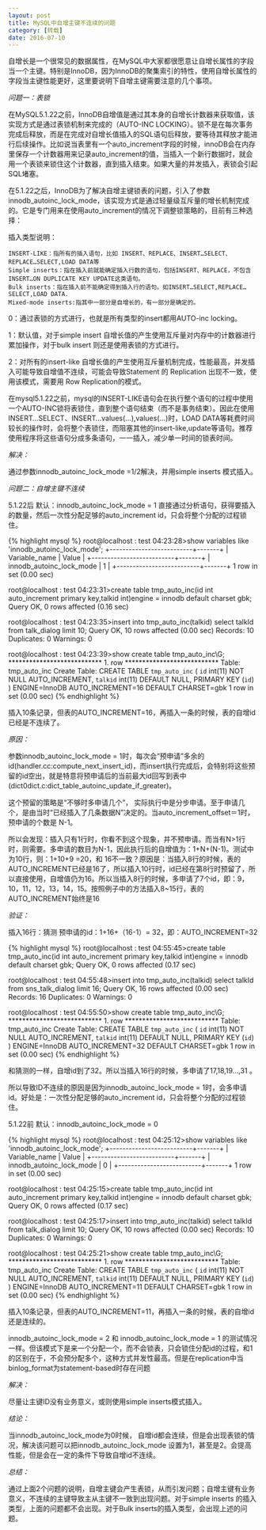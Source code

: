 ```yaml
---
layout: post
title: MySQL中自增主键不连续的问题
category: [转载]
date: 2016-07-10
---
```

自增长是一个很常见的数据属性，在MySQL中大家都很愿意让自增长属性的字段当一个主键。特别是InnoDB，因为InnoDB的聚集索引的特性，使用自增长属性的字段当主键性能更好，这里要说明下自增主键需要注意的几个事项。

<!-- more -->

*问题一：表锁*

在MySQL5.1.22之前，InnoDB自增值是通过其本身的自增长计数器来获取值，该实现方式是通过表锁机制来完成的（AUTO-INC LOCKING）。锁不是在每次事务完成后释放，而是在完成对自增长值插入的SQL语句后释放，要等待其释放才能进行后续操作。比如说当表里有一个auto_increment字段的时候，innoDB会在内存里保存一个计数器用来记录auto_increment的值，当插入一个新行数据时，就会用一个表锁来锁住这个计数器，直到插入结束。如果大量的并发插入，表锁会引起SQL堵塞。

在5.1.22之后，InnoDB为了解决自增主键锁表的问题，引入了参数innodb_autoinc_lock_mode，该实现方式是通过轻量级互斥量的增长机制完成的。它是专门用来在使用auto_increment的情况下调整锁策略的，目前有三种选择：

插入类型说明：
	
	INSERT-LIKE：指所有的插入语句，比如 INSERT、REPLACE、INSERT…SELECT、REPLACE…SELECT,LOAD DATA等
	Simple inserts：指在插入前就能确定插入行数的语句，包括INSERT、REPLACE，不包含INSERT…ON DUPLICATE KEY UPDATE这类语句。
	Bulk inserts：指在插入前不能确定得到插入行的语句。如INSERT…SELECT,REPLACE…SELECT,LOAD DATA.
	Mixed-mode inserts:指其中一部分是自增长的，有一部分是确定的。

0：通过表锁的方式进行，也就是所有类型的insert都用AUTO-inc locking。

1：默认值，对于simple insert 自增长值的产生使用互斥量对内存中的计数器进行累加操作，对于bulk insert 则还是使用表锁的方式进行。

2：对所有的insert-like 自增长值的产生使用互斥量机制完成，性能最高，并发插入可能导致自增值不连续，可能会导致Statement 的 Replication 出现不一致，使用该模式，需要用 Row Replication的模式。

在mysql5.1.22之前，mysql的INSERT-LIKE语句会在执行整个语句的过程中使用一个AUTO-INC锁将表锁住，直到整个语句结束（而不是事务结束）。因此在使用INSERT…SELECT、INSERT…values(…),values(…)时，LOAD DATA等耗费时间较长的操作时，会将整个表锁住，而阻塞其他的insert-like,update等语句。推荐使用程序将这些语句分成多条语句，一一插入，减少单一时间的锁表时间。

*解决：*

通过参数innodb_autoinc_lock_mode =1/2解决，并用simple inserts 模式插入。


*问题二：自增主键不连续*

5.1.22后 默认：innodb_autoinc_lock_mode = 1 
直接通过分析语句，获得要插入的数量，然后一次性分配足够的auto_increment id，只会将整个分配的过程锁住。
	
{% highlight mysql %}
root@localhost : test 04:23:28>show variables like 'innodb_autoinc_lock_mode';
+--------------------------+-------+
| Variable_name            | Value |
+--------------------------+-------+
| innodb_autoinc_lock_mode | 1     |
+--------------------------+-------+
1 row in set (0.00 sec)

root@localhost : test 04:23:31>create table tmp_auto_inc(id int auto_increment primary key,talkid int)engine = innodb default charset gbk;
Query OK, 0 rows affected (0.16 sec)

root@localhost : test 04:23:35>insert into tmp_auto_inc(talkid) select talkId from talk_dialog limit 10;
Query OK, 10 rows affected (0.00 sec)
Records: 10  Duplicates: 0  Warnings: 0

root@localhost : test 04:23:39>show create table tmp_auto_inc\G;
*************************** 1. row ***************************
       Table: tmp_auto_inc
Create Table: CREATE TABLE `tmp_auto_inc` (
  `id` int(11) NOT NULL AUTO_INCREMENT,
  `talkid` int(11) DEFAULT NULL,
  PRIMARY KEY (`id`)
) ENGINE=InnoDB AUTO_INCREMENT=16 DEFAULT CHARSET=gbk
1 row in set (0.00 sec)
{% endhighlight %}

插入10条记录，但表的AUTO_INCREMENT=16，再插入一条的时候，表的自增id已经是不连续了。

*原因：*

参数innodb_autoinc_lock_mode = 1时，每次会“预申请”多余的id(handler.cc:compute_next_insert_id)，而insert执行完成后，会特别将这些预留的id空出，就是特意将预申请后的当前最大id回写到表中(dict0dict.c:dict_table_autoinc_update_if_greater)。

这个预留的策略是“不够时多申请几个”， 实际执行中是分步申请。至于申请几个，是由当时“已经插入了几条数据N”决定的。当auto_increment_offset＝1时，预申请的个数是 N-1。

所以会发现：插入只有1行时，你看不到这个现象，并不预申请。而当有N>1行时，则需要。多申请的数目为N-1，因此执行后的自增值为：1+N+(N-1)。测试中为10行，则：1+10+9 =20，和 16不一致？原因是：当插入8行的时候，表的AUTO_INCREMENT已经是16了，所以插入10行时，id已经在第8行时预留了，所以直接使用，自增值仍为16。所以当插入8行的时候，多申请了7个id，即：9，10，11，12，13，14，15。按照例子中的方法插入8~15行，表的AUTO_INCREMENT始终是16

*验证：*

插入16行：猜测 预申请的id：1+16+（16-1）= 32，即：AUTO_INCREMENT=32

{% highlight mysql %}
root@localhost : test 04:55:45>create table tmp_auto_inc(id int auto_increment primary key,talkid int)engine = innodb default charset gbk;
Query OK, 0 rows affected (0.17 sec)

root@localhost : test 04:55:48>insert into tmp_auto_inc(talkid) select talkId from sns_talk_dialog limit 16;
Query OK, 16 rows affected (0.00 sec)
Records: 16  Duplicates: 0  Warnings: 0

root@localhost : test 04:55:50>show create table tmp_auto_inc\G;
*************************** 1. row ***************************
       Table: tmp_auto_inc
Create Table: CREATE TABLE `tmp_auto_inc` (
  `id` int(11) NOT NULL AUTO_INCREMENT,
  `talkid` int(11) DEFAULT NULL,
  PRIMARY KEY (`id`)
) ENGINE=InnoDB AUTO_INCREMENT=32 DEFAULT CHARSET=gbk
1 row in set (0.00 sec)
{% endhighlight %}

和猜测的一样，自增id到了32。所以当插入16行的时候，多申请了17,18,19...,31 。

所以导致ID不连续的原因是因为innodb_autoinc_lock_mode = 1时，会多申请id。好处是：一次性分配足够的auto_increment id，只会将整个分配的过程锁住。

5.1.22前 默认：innodb_autoinc_lock_mode = 0

{% highlight mysql %}
root@localhost : test 04:25:12>show variables like 'innodb_autoinc_lock_mode';
+--------------------------+-------+
| Variable_name            | Value |
+--------------------------+-------+
| innodb_autoinc_lock_mode | 0     |
+--------------------------+-------+
1 row in set (0.00 sec)

root@localhost : test 04:25:15>create table tmp_auto_inc(id int auto_increment primary key,talkid int)engine = innodb default charset gbk;
Query OK, 0 rows affected (0.17 sec)

root@localhost : test 04:25:17>insert into tmp_auto_inc(talkid) select talkId from talk_dialog limit 10;
Query OK, 10 rows affected (0.00 sec)
Records: 10  Duplicates: 0  Warnings: 0

root@localhost : test 04:25:21>show create table tmp_auto_inc\G;
*************************** 1. row ***************************
       Table: tmp_auto_inc
Create Table: CREATE TABLE `tmp_auto_inc` (
  `id` int(11) NOT NULL AUTO_INCREMENT,
  `talkid` int(11) DEFAULT NULL,
  PRIMARY KEY (`id`)
) ENGINE=InnoDB AUTO_INCREMENT=11 DEFAULT CHARSET=gbk
1 row in set (0.00 sec)
{% endhighlight %}

插入10条记录，但表的AUTO_INCREMENT=11，再插入一条的时候，表的自增id还是连续的。

innodb_autoinc_lock_mode = 2 和 innodb_autoinc_lock_mode = 1 的测试情况一样。但该模式下是来一个分配一个，而不会锁表，只会锁住分配id的过程，和1的区别在于，不会预分配多个，这种方式并发性最高。但是在replication中当binlog_format为statement-based时存在问题

*解决：*

尽量让主键ID没有业务意义，或则使用simple inserts模式插入。

*结论：*

当innodb_autoinc_lock_mode为0时候， 自增id都会连续，但是会出现表锁的情况，解决该问题可以把innodb_autoinc_lock_mode 设置为1，甚至是2。会提高性能，但是会在一定的条件下导致自增id不连续。

*总结：*

通过上面2个问题的说明，自增主键会产生表锁，从而引发问题；自增主键有业务意义，不连续的主键导致主从主键不一致到出现问题。对于simple inserts 的插入类型，上面的问题都不会出现。对于Bulk inserts的插入类型，会出现上述的问题。
